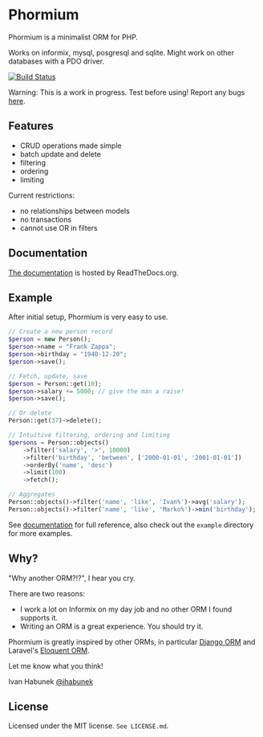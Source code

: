 Phormium
========
Phormium is a minimalist ORM for PHP.

Works on informix, mysql, posgresql and sqlite. Might work on other databases
with a PDO driver.

[![Build Status](https://travis-ci.org/ihabunek/phormium.png)](https://travis-ci.org/ihabunek/phormium)

Warning: This is a work in progress. Test before using! Report any bugs
[here](https://github.com/ihabunek/phormium/issues).

Features
--------

* CRUD operations made simple
* batch update and delete
* filtering
* ordering
* limiting

Current restrictions:

* no relationships between models
* no transactions
* cannot use OR in filters

Documentation
-------------

[The documentation](http://phormium.readthedocs.org/en/latest/) is hosted by
ReadTheDocs.org.

Example
-------

After initial setup, Phormium is very easy to use.

```php
// Create a new person record
$person = new Person();
$person->name = "Frank Zappa";
$person->birthday = "1940-12-20";
$person->save();

// Fetch, update, save
$person = Person::get(10);
$person->salary += 5000; // give the man a raise!
$person->save();

// Or delete
Person::get(37)->delete();

// Intuitive filtering, ordering and limiting
$persons = Person::objects()
    ->filter('salary', '>', 10000)
    ->filter('birthday', 'between', ['2000-01-01', '2001-01-01'])
    ->orderBy('name', 'desc')
    ->limit(100)
    ->fetch();

// Aggregates
Person::objects()->filter('name', 'like', 'Ivan%')->avg('salary');
Person::objects()->filter('name', 'like', 'Marko%')->min('birthday');
```

See [documentation](http://phormium.readthedocs.org/en/latest/) for full
reference, also check out the `example` directory for more examples.

Why?
----

"Why another ORM?!?", I hear you cry.

There are two reasons:

* I work a lot on Informix on my day job and no other ORM I found supports it.
* Writing an ORM is a great experience. You should try it.

Phormium is greatly inspired by other ORMs, in particular
[Django ORM](https://docs.djangoproject.com/en/dev/topics/db/) and
Laravel's [Eloquent ORM](http://laravel.com/docs/database/eloquent).

Let me know what you think!

Ivan Habunek [@ihabunek](http://twitter.com/ihabunek)

License
-------
Licensed under the MIT license. `See LICENSE.md`.
